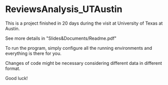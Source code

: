 # ReviewsAnalysis_UTAustin

This is a project finished in 20 days during the visit at University of Texas at Austin.

See more details in "Slides&Documents/Readme.pdf"

To run the program, simply configure all the running environments and everything is there for you.

Changes of code might be necessary considering different data in different format.

Good luck!
